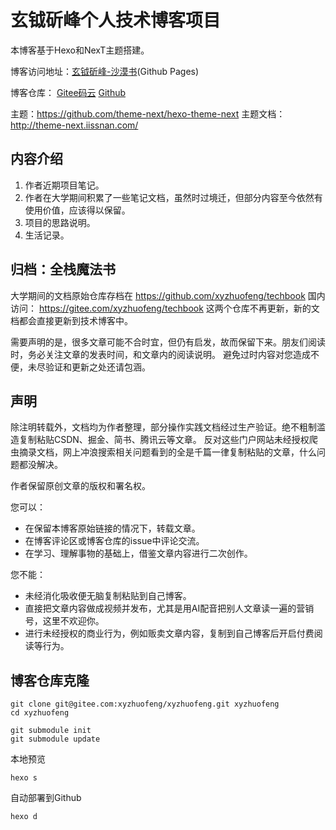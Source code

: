 # 玄钺斫峰个人技术博客项目

本博客基于Hexo和NexT主题搭建。

博客访问地址：[玄钺斫峰-沙漠书](https://xyzhuofeng.github.io/)(Github Pages)

博客仓库：
[Gitee码云](https://gitee.com/xyzhuofeng/xyzhuofeng)
[Github](https://github.com/xyzhuofeng/xyzhuofeng.github.io)

主题：https://github.com/theme-next/hexo-theme-next
主题文档：http://theme-next.iissnan.com/

## 内容介绍

1. 作者近期项目笔记。
2. 作者在大学期间积累了一些笔记文档，虽然时过境迁，但部分内容至今依然有使用价值，应该得以保留。
3. 项目的思路说明。
4. 生活记录。

## 归档：全栈魔法书

大学期间的文档原始仓库存档在
https://github.com/xyzhuofeng/techbook
国内访问：
https://gitee.com/xyzhuofeng/techbook
这两个仓库不再更新，新的文档都会直接更新到技术博客中。

需要声明的是，很多文章可能不合时宜，但仍有启发，故而保留下来。朋友们阅读时，务必关注文章的发表时间，和文章内的阅读说明。
避免过时内容对您造成不便，未尽验证和更新之处还请包涵。

## 声明

除注明转载外，文档均为作者整理，部分操作实践文档经过生产验证。绝不粗制滥造复制粘贴CSDN、掘金、简书、腾讯云等文章。
反对这些门户网站未经授权爬虫摘录文档，网上冲浪搜索相关问题看到的全是千篇一律复制粘贴的文章，什么问题都没解决。

作者保留原创文章的版权和署名权。

您可以：
- 在保留本博客原始链接的情况下，转载文章。
- 在博客评论区或博客仓库的issue中评论交流。
- 在学习、理解事物的基础上，借鉴文章内容进行二次创作。

您不能：
- 未经消化吸收便无脑复制粘贴到自己博客。
- 直接把文章内容做成视频并发布，尤其是用AI配音把别人文章读一遍的营销号，这里不欢迎你。
- 进行未经授权的商业行为，例如贩卖文章内容，复制到自己博客后开启付费阅读等行为。

## 博客仓库克隆

```shell
git clone git@gitee.com:xyzhuofeng/xyzhuofeng.git xyzhuofeng
cd xyzhuofeng

git submodule init
git submodule update
```

本地预览
```shell
hexo s
```

自动部署到Github
```shell
hexo d
```
